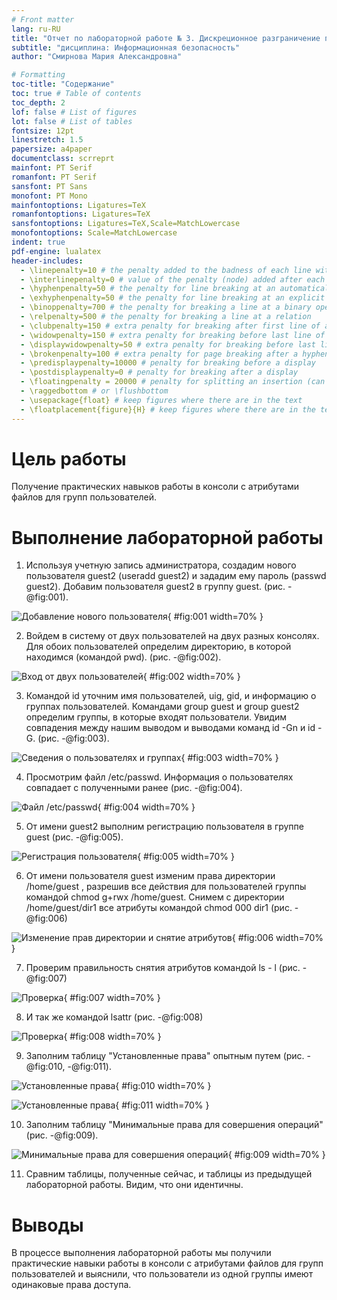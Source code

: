```yaml
---
# Front matter
lang: ru-RU
title: "Отчет по лабораторной работе № 3. Дискреционное разграничение прав в Linux. Два пользователя"
subtitle: "дисциплина: Информационная безопасность"
author: "Смирнова Мария Александровна"

# Formatting
toc-title: "Содержание"
toc: true # Table of contents
toc_depth: 2
lof: false # List of figures
lot: false # List of tables
fontsize: 12pt
linestretch: 1.5
papersize: a4paper
documentclass: scrreprt
mainfont: PT Serif
romanfont: PT Serif
sansfont: PT Sans
monofont: PT Mono
mainfontoptions: Ligatures=TeX
romanfontoptions: Ligatures=TeX
sansfontoptions: Ligatures=TeX,Scale=MatchLowercase
monofontoptions: Scale=MatchLowercase
indent: true
pdf-engine: lualatex
header-includes:
  - \linepenalty=10 # the penalty added to the badness of each line within a paragraph (no associated penalty node) Increasing the value makes tex try to have fewer lines in the paragraph.
  - \interlinepenalty=0 # value of the penalty (node) added after each line of a paragraph.
  - \hyphenpenalty=50 # the penalty for line breaking at an automatically inserted hyphen
  - \exhyphenpenalty=50 # the penalty for line breaking at an explicit hyphen
  - \binoppenalty=700 # the penalty for breaking a line at a binary operator
  - \relpenalty=500 # the penalty for breaking a line at a relation
  - \clubpenalty=150 # extra penalty for breaking after first line of a paragraph
  - \widowpenalty=150 # extra penalty for breaking before last line of a paragraph
  - \displaywidowpenalty=50 # extra penalty for breaking before last line before a display math
  - \brokenpenalty=100 # extra penalty for page breaking after a hyphenated line
  - \predisplaypenalty=10000 # penalty for breaking before a display
  - \postdisplaypenalty=0 # penalty for breaking after a display
  - \floatingpenalty = 20000 # penalty for splitting an insertion (can only be split footnote in standard LaTeX)
  - \raggedbottom # or \flushbottom
  - \usepackage{float} # keep figures where there are in the text
  - \floatplacement{figure}{H} # keep figures where there are in the text
---
```


# Цель работы

Получение практических навыков работы в консоли с атрибутами файлов для групп пользователей.

# Выполнение лабораторной работы

1. Используя учетную запись администратора, создадим нового пользователя guest2 (useradd guest2) и зададим ему пароль (passwd guest2). Добавим пользователя guest2 в группу guest. (рис. -@fig:001).

![Добавление нового пользователя](screen/1.png){ #fig:001 width=70% }

2. Войдем в систему от двух пользователей на двух разных консолях. Для обоих пользователей определим директорию, в которой находимся (командой pwd). (рис. -@fig:002).

![Вход от двух пользователей](screen/2.png){ #fig:002 width=70% }

3. Командой id уточним имя пользователей, uig, gid, и информацию о группах пользователей. Командами group guest и group guest2 определим группы, в которые входят пользователи. Увидим совпадения между нашим выводом и выводами команд id -Gn и id -G. (рис. -@fig:003).

![Сведения о пользователях и группах](screen/3.png){ #fig:003 width=70% }

4. Просмотрим файл /etc/passwd. Информация о пользователях совпадает с полученными ранее (рис. -@fig:004).

![Файл /etc/passwd](screen/4.png){ #fig:004 width=70% }

5. От имени guest2 выполним регистрацию пользователя в группе guest (рис. -@fig:005).

![Регистрация пользователя](screen/5.png){ #fig:005 width=70% }

6. От имени пользователя guest изменим права директории /home/guest ,
разрешив все действия для пользователей группы командой chmod g+rwx /home/guest. Снимем с директории /home/guest/dir1 все атрибуты командой chmod 000 dir1 (рис. -@fig:006)

![Изменение прав директории и снятие атрибутов](screen/6.png){ #fig:006 width=70% }

7. Проверим правильность снятия атрибутов командой ls - l (рис. -@fig:007)

![Проверка](screen/7.png){ #fig:007 width=70% }

8. И так же командой lsattr (рис. -@fig:008)

![Проверка](screen/8.png){ #fig:008 width=70% }


9. Заполним таблицу "Установленные права" опытным путем (рис. -@fig:010, -@fig:011).

![Установленные права](screen/10.png){ #fig:010 width=70% }

![Установленные права](screen/11.png){ #fig:011 width=70% }


10. Заполним таблицу "Минимальные права для совершения операций" (рис. -@fig:009).

![Минимальные права для совершения операций](screen/9.png){ #fig:009 width=70% }

11. Сравним таблицы, полученные сейчас, и таблицы из предыдущей лабораторной работы. Видим, что они идентичны. 

# Выводы

В процессе выполнения лабораторной работы мы получили практические навыки работы в консоли с атрибутами файлов для групп пользователей и выяснили, что пользователи из одной группы имеют одинаковые права доступа.